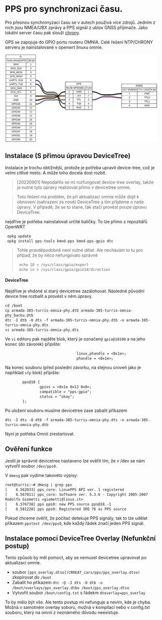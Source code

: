 # PPS pro synchronizaci času. 

Pro přesnou synchronyzaci času se v autech použivá více zdrojů. Jedním z nich jsou NMEA/UBX zprávy a PPS signál z ublox GNSS přijimače. Jako lokální server času pak slouží [chrony]().

GPS se zapojuje do GPIO portu routeru OMNIA. Celé řešení NTP/CHRONY serveru je nainstalované v openwrt linuxu omnie. 

![PPS z GPS](/doc/omnia_gps_connection/omnia_gps_connection.svg)


## Instalace (S přimou úpravou DeviceTree)
Instalace je trochu obtížnější, protože je potřeba upravit device-tree, což je velmi citlivé místo. A může toho docela dost rozbít. 

> [20220901] Nepodařilo se mi rozfungovat device-tree overlay, takže je nutné tyto úpravy realizovat přimo v devicetree omnie. 

> Toto řešení má problém, že při aktualizaci omnie může dojít k obnovení (nahrazení za nové) DeviceTree a tím příjdeme o naše úpravy. V případě, že se to stane, tak stačí provést pouze úpravu DeviceTree. 

nejdříve je potřeba nainstalovat určité balíčky. To lze přimo z repozitářů OpenWRT

```
 opkg update
 opkg install pps-tools kmod-pps kmod-pps-gpio dtc
```


> Tohle pravděpodobně není nutné dělat. Ale nechávám to tu pro případ, že by něco nefungovalo správně
> ```
>  echo 18 > /sys/class/gpio/export
>  echo in > /sys/class/gpio/gpio18/direction
> ```


#### DeviceTree
Nejdříve je vhdoné si starý devicetree zazálohovat. Následně původní device tree rozbalit a provést v něm úpravy. 
```
cd /boot 
cp armada-385-turris-omnia-phy.dtb armada-385-turris-omnia-phy_backu.dtb
dtc -I dtb -O dts -f armada-385-turris-omnia-phy.dtb -o armada-385-turris-omnia-phy.dts
vi armada-385-turris-omnia-phy.dts
```

Ve `vi` editoru pak najděte blok, který je označený `gpio@18100` a na jeho konec (do závorek) připište:
```
                                 linux,phandle = <0x1e>;
                                 phandle = <0x1e>;
```

Na konec souboru (před poslední závorku, na stejnou úroveň jako je například `sfp` blok) připište:
```
        pps@18 {
                gpios = <0x1e 0x12 0x0>;
                compatible = "pps-gpio";
                status = "okay";
        };
```

Po uložení souboru musíme devicetree zase zabalit příkazem
```
dtc -I dts -O dtb -f armada-385-turris-omnia-phy.dts -o armada-385-turris-omnia-phy.dtb
```

Nyní je potřeba Omnii zrestartovat. 

## Ověření funkce
Jestli je správně devicetree nastaveno lze ověřit tím, že v /dev se nám vytvořil soubor `/dev/pps0`. 

V `dmesg` pak vydíme takovéto výpisy:
```
root@turris:~# dmesg | grep pps
[    6.562033] pps_core: LinuxPPS API ver. 1 registered
[    6.567011] pps_core: Software ver. 5.3.6 - Copyright 2005-2007 Rodolfo Giometti <giometti@linux.it>
[    6.576738] pps pps0: new PPS source pps@18.-1
[    6.581220] pps pps0: Registered IRQ 76 as PPS source
```

Pokud chceme ověřit, že počítač detekuje PPS signály, tak to lze udělat příkazem `ppstest /dev/pps0`, kde každý řádek značí jeden PPS signál. 




## Instalace pomocí DeviceTree Overlay (Nefunkční postup)
Tento způsob by měl pomoct, aby se nemusel devicetree upravovat po aktualizaci omnie. 
* soubor `[pps_overlay.dtso](CRREAT_cars/pps/pps_overlay.dtso)` zkopírovat do `/boot`
* Zabalit ho příkazem `dtc -@ -I dts -O dtb -o /boot/overlays/pps_overlay.dtbo /boot/pps_overlay.dtso`
* Vytvořit soubor `/boot/config.txt` s řádekm `dtoverlay=pps_overlay`

To by mělo být vše. Ale tento postup mi nefunguje a nevím, kde je chyba. Možná v samotném overlay soboru, možná v kompilaci nebo v config.txt souboru, který na omnii z neznámého důvodu neexistuje. 
